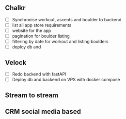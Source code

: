 ## Chalkr
- [ ] Synchronise workout, ascents and boulder to backend
- [ ] list all app store requirements
- [ ] website for the app
- [ ] pagination for boulder listing
- [ ] filtering by date for workout and listing boulders
- [ ] deploy db and 
## Velock
- [ ] Redo backend with fastAPI
- [ ] Deploy db and backend on VPS with docker compose
## Stream to stream

## CRM social media based